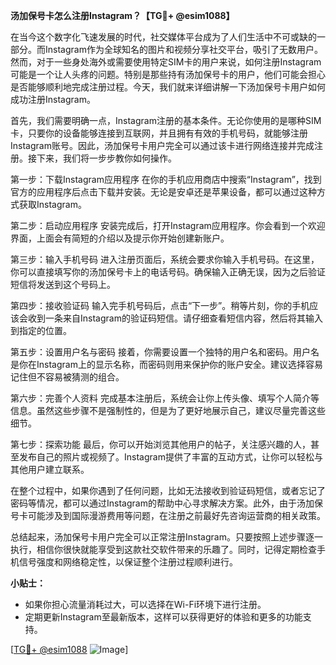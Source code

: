 **汤加保号卡怎么注册Instagram？【TG💪+ @esim1088】**

在当今这个数字化飞速发展的时代，社交媒体平台成为了人们生活中不可或缺的一部分。而Instagram作为全球知名的图片和视频分享社交平台，吸引了无数用户。然而，对于一些身处海外或需要使用特定SIM卡的用户来说，如何注册Instagram可能是一个让人头疼的问题。特别是那些持有汤加保号卡的用户，他们可能会担心是否能够顺利地完成注册过程。今天，我们就来详细讲解一下汤加保号卡用户如何成功注册Instagram。

首先，我们需要明确一点，Instagram注册的基本条件。无论你使用的是哪种SIM卡，只要你的设备能够连接到互联网，并且拥有有效的手机号码，就能够注册Instagram账号。因此，汤加保号卡用户完全可以通过该卡进行网络连接并完成注册。接下来，我们将一步步教你如何操作。

第一步：下载Instagram应用程序
在你的手机应用商店中搜索“Instagram”，找到官方的应用程序后点击下载并安装。无论是安卓还是苹果设备，都可以通过这种方式获取Instagram。

第二步：启动应用程序
安装完成后，打开Instagram应用程序。你会看到一个欢迎界面，上面会有简短的介绍以及提示你开始创建新账户。

第三步：输入手机号码
进入注册页面后，系统会要求你输入手机号码。在这里，你可以直接填写你的汤加保号卡上的电话号码。确保输入正确无误，因为之后验证短信将发送到这个号码上。

第四步：接收验证码
输入完手机号码后，点击“下一步”。稍等片刻，你的手机应该会收到一条来自Instagram的验证码短信。请仔细查看短信内容，然后将其输入到指定的位置。

第五步：设置用户名与密码
接着，你需要设置一个独特的用户名和密码。用户名是你在Instagram上的显示名称，而密码则用来保护你的账户安全。建议选择容易记住但不容易被猜测的组合。

第六步：完善个人资料
完成基本注册后，系统会让你上传头像、填写个人简介等信息。虽然这些步骤不是强制性的，但是为了更好地展示自己，建议尽量完善这些细节。

第七步：探索功能
最后，你可以开始浏览其他用户的帖子，关注感兴趣的人，甚至发布自己的照片或视频了。Instagram提供了丰富的互动方式，让你可以轻松与其他用户建立联系。

在整个过程中，如果你遇到了任何问题，比如无法接收到验证码短信，或者忘记了密码等情况，都可以通过Instagram的帮助中心寻求解决方案。此外，由于汤加保号卡可能涉及到国际漫游费用等问题，在注册之前最好先咨询运营商的相关政策。

总结起来，汤加保号卡用户完全可以正常注册Instagram。只要按照上述步骤逐一执行，相信你很快就能享受到这款社交软件带来的乐趣了。同时，记得定期检查手机信号强度和网络稳定性，以保证整个注册过程顺利进行。

**小贴士：**
- 如果你担心流量消耗过大，可以选择在Wi-Fi环境下进行注册。
- 定期更新Instagram至最新版本，这样可以获得更好的体验和更多的功能支持。

[[TG💪+ @esim1088](https://t.me/s/esim1088) ![Image](https://i.postimg.cc/4NQfJmqS/Snipaste-2025-05-13-00-14-12.png)]